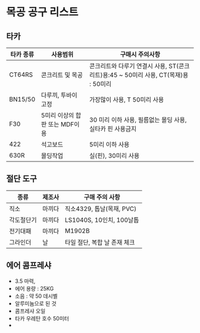 # 목공 공구 리스트

## 타카
|타카 종류| 사용범위| 구매시 주의사항|
|----|-----|-----|
|CT64RS | 콘크리트 및 목공 | 콘크리트와 다루기 연결시 사용, ST(콘크리트)용:45 ~ 50미리 사용, CT(목재)용 : 50미리
|BN15/50 | 다루끼, 투바이 고정 | 가장많이 사용, T 50미리 사용
|F30 | 5미리 이상의 합판 또는 MDF이용 | 30 미리 이하 사용, 필름없는 몰딩 사용, 실타카 핀 사용금지
|422 | 석고보드 | 5미리 이하 사용
|630R | 몰딩작업 | 실(핀),  30미리 사용

## 절단 도구
|종류 | 제조사 | 구매 주의 사항 |
|----|-----|-----|
|직소 | 마끼다 | 직소4329, 톱날(목재, PVC)
|각도절단기 | 마끼다 | LS1040S, 10인치, 100날톱 
|전기대패 | 마끼다 | M1902B |
|그라인더 | 날 | 타일 절단, 복합 날 존재 체크|

## 에어 콤프레샤
* 3.5 마력, 
* 에어 용량 : 25KG
* 소음 : 약 50 데시벨
* 알루미늄으로 된 것
* 콤프레샤 오일
* 타카 우레탄 호수 50미터
* 
